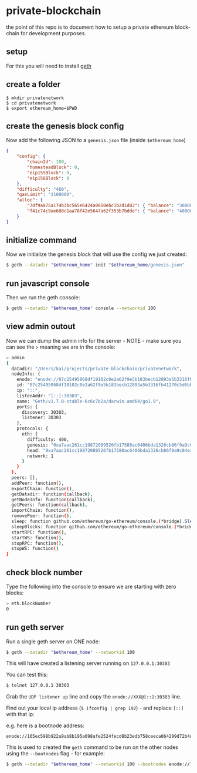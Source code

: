# private-blockchain

the point of this repo is to document how to setup a private ethereum block-chain for development purposes.

## setup

For this you will need to install [geth](https://github.com/ethereum/go-ethereum)


## create a folder

```
$ mkdir privatenetwork
$ cd privatenetwork
$ export ethereum_home=$PWD
```

## create the genesis block config

Now add the following JSON to a `genesis.json` file (inside `$ethereum_home`)

```json
{
    "config": {
        "chainId": 100,
        "homesteadBlock": 0,
        "eip155Block": 0,
        "eip158Block": 0
    },
    "difficulty": "400",
    "gasLimit": "2100000",
    "alloc": {
        "7df9a875a174b3bc565e6424a0050ebc1b2d1d82": { "balance": "300000" },
        "f41c74c9ae680c1aa78f42e5647a62f353b7bdde": { "balance": "400000" }
    }
}
```

## initialize command

Now we initialize the genesis block that will use the config we just created:

```bash
$ geth --datadir "$ethereum_home" init "$ethereum_home/genesis.json"
```

## run javascript console

Then we run the geth console:

```bash
$ geth --datadir "$ethereum_home" console --networkid 100
```

## view admin outout

Now we can dump the admin info for the server - NOTE - make sure you can see the `>` meaning we are in the console:

```bash
> admin
{
  datadir: "/Users/kai/projects/private-blockchain/privatenetwork",
  nodeInfo: {
    enode: "enode://07c25495068df19102c0e2a62f9e5b183becb12893a5b3316fb41270c5d6bb9773397ff09454e13f6b18bcac518e8e745df28e090bf87c43fb5641390d394c9a@[::]:30303",
    id: "07c25495068df19102c0e2a62f9e5b183becb12893a5b3316fb41270c5d6bb9773397ff09454e13f6b18bcac518e8e745df28e090bf87c43fb5641390d394c9a",
    ip: "::",
    listenAddr: "[::]:30303",
    name: "Geth/v1.7.0-stable-6c6c7b2a/darwin-amd64/go1.9",
    ports: {
      discovery: 30303,
      listener: 30303
    },
    protocols: {
      eth: {
        difficulty: 400,
        genesis: "0xa7aac261cc19872089526fb17580ac6406bda1326cb86f9a9c04eae4b8ba86f5",
        head: "0xa7aac261cc19872089526fb17580ac6406bda1326cb86f9a9c04eae4b8ba86f5",
        network: 1
      }
    }
  },
  peers: [],
  addPeer: function(),
  exportChain: function(),
  getDatadir: function(callback),
  getNodeInfo: function(callback),
  getPeers: function(callback),
  importChain: function(),
  removePeer: function(), 
  sleep: function github.com/ethereum/go-ethereum/console.(*bridge).Sleep-fm(),
  sleepBlocks: function github.com/ethereum/go-ethereum/console.(*bridge).SleepBlocks-fm(),
  startRPC: function(),
  startWS: function(),
  stopRPC: function(),
  stopWS: function()
}
```

## check block number

Type the following into the console to ensure we are starting with zero blocks:

```bash
> eth.blockNumber
0
```

## run geth server

Run a single geth server on ONE node:

```bash
$ geth --datadir "$ethereum_home" --networkid 100
```

This will have created a listening server running on `127.0.0.1:30303`

You can test this:

```bash
$ telnet 127.0.0.1 30303
```

Grab the `UDP listener up` line and copy the `enode://XXX@[::]:30303` line.

Find out your local ip address (`$ ifconfig | grep 192`) - and replace `[::]` with that ip:

e.g. here is a bootnode address:

```
enode://165ec598b922a9ab8b195a098afe2524fecd8b23edb758ceeca064299d72b4c037f504af84f2cbec494094f23734ca0490dc9e4b437efe92efee261423625e04@192.168.0.35:30303
```

This is used to created the `geth` command to be run on the other nodes using the `--bootnodes` flag - for example:

```bash
$ geth --datadir "$ethereum_home" --networkid 100 --bootnodes enode://165ec598b922a9ab8b195a098afe2524fecd8b23edb758ceeca064299d72b4c037f504af84f2cbec494094f23734ca0490dc9e4b437efe92efee261423625e04@192.168.0.35:30303
```




